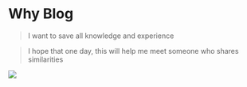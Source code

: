 # Why Blog
> I want to save all knowledge and experience

> I hope that one day, this will help me meet someone who shares similarities

![](https://tungexplorer.s3-ap-southeast-1.amazonaws.com/background_blog.jpg)